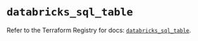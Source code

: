 # `databricks_sql_table`

Refer to the Terraform Registry for docs: [`databricks_sql_table`](https://registry.terraform.io/providers/databricks/databricks/1.69.0/docs/resources/sql_table).
